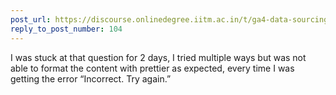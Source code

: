 ```yaml
---
post_url: https://discourse.onlinedegree.iitm.ac.in/t/ga4-data-sourcing-discussion-thread-tds-jan-2025/165959/105
reply_to_post_number: 104
---
```

I was stuck at that question for 2 days, I tried multiple ways but was not able to format the content with prettier as expected, every time I was getting the error “Incorrect. Try again.”